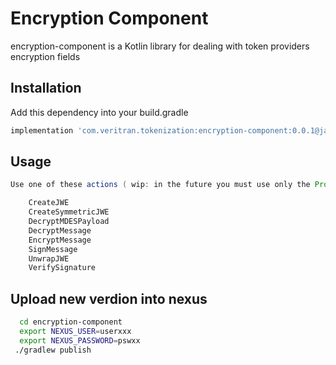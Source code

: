 # Encryption Component

encryption-component is a Kotlin library for dealing with token providers encryption fields

## Installation

Add this dependency into your build.gradle

```bash
implementation 'com.veritran.tokenization:encryption-component:0.0.1@jar'
```

## Usage

```java
Use one of these actions ( wip: in the future you must use only the Provider class):

	CreateJWE
	CreateSymmetricJWE
	DecryptMDESPayload
	DecryptMessage
	EncryptMessage
	SignMessage
	UnwrapJWE
	VerifySignature
```

## Upload new verdion into nexus 
```bash
  cd encryption-component
  export NEXUS_USER=userxxx
  export NEXUS_PASSWORD=pswxx
 ./gradlew publish
```
